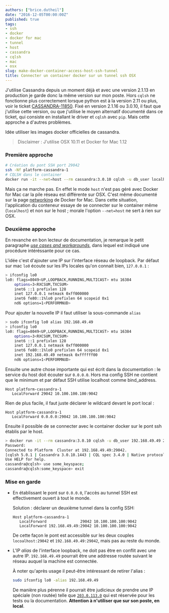 ```yaml
---
authors: ["brice.dutheil"]
date: "2016-12-05T00:00:00Z"
published: true
tags:
- ssh
- docker
- docker for mac
- tunnel
- host
- cassandra
- cqlsh
- mac
- osx
slug: make-docker-container-access-host-ssh-tunnel
title: Connecter un container docker sur un tunnel ssh OSX
---
```


J'utilise Cassandra depuis un moment déjà et avec une version 2.1.13 en production je garde donc la même version
sur mon poste. Hors `cqlsh` ne fonctionne plus correctement lorsque python est à la version 2.11 ou plus, voir le ticket [CASSANDRA-11850](https://issues.apache.org/jira/browse/CASSANDRA-11850). Fixé en version 2.1.16 ou 3.0.10, il faut que
j'utilise cette version, ou que j'utilise le moyen alternatif documenté dans ce ticket, qui consiste en installant
le driver et `cqlsh` avec `pip`. Mais cette approche a d'autres problèmes.

<i class="fa fa-lightbulb-o" aria-hidden="true"></i> Idée utiliser les images docker officielles de cassandra.

> Disclaimer : J'utilise OSX 10.11 et Docker for Mac 1.12

### Première approche

```bash
# Création du pont SSH port 29042
ssh -Nf platform-cassandra-1
# CQLSH dans le container
docker run -it --net=host --rm cassandra:3.0.10 cqlsh -u db_user localhost 29042
```

Mais ça ne marche pas. En effet le mode `host` n'est pas géré avec Docker for Mac car la pile réseau est différente sur
OSX. C'est même documenté sur la page [networking](https://docs.docker.com/docker-for-mac/networking/) de Docker for Mac.
Dans cette situation, l'application du conteneur essaye de se connecter sur le container même (`localhost`) et non sur
le host ; morale l'option `--net=host` ne sert à rien sur OSX.

### Deuxième approche

En revanche en bon lecteur de documentation, je remarque le petit paragraphe
[_use cases and workarounds_](https://docs.docker.com/docker-for-mac/networking/#use-cases-and-workarounds), dans
lequel est indiqué une procédure intéréssante pour ce cas.

L'idée c'est d'ajouter une IP sur l'interface réseau de loopback. Par défaut sur mac `lo0` écoute sur les IPs locales
qu'on connait bien, `127.0.0.1` :

```sh
> ifconfig lo0
lo0: flags=8049<UP,LOOPBACK,RUNNING,MULTICAST> mtu 16384
	options=3<RXCSUM,TXCSUM>
	inet6 ::1 prefixlen 128
	inet 127.0.0.1 netmask 0xff000000
	inet6 fe80::1%lo0 prefixlen 64 scopeid 0x1
	nd6 options=1<PERFORMNUD>
```

Pour ajouter la nouvelle IP il faut utiliser la sous-commande `alias`


```sh
> sudo ifconfig lo0 alias 192.168.49.49
> ifconfig lo0
lo0: flags=8049<UP,LOOPBACK,RUNNING,MULTICAST> mtu 16384
	options=3<RXCSUM,TXCSUM>
	inet6 ::1 prefixlen 128
	inet 127.0.0.1 netmask 0xff000000
	inet6 fe80::1%lo0 prefixlen 64 scopeid 0x1
	inet 192.168.49.49 netmask 0xffffff00
	nd6 options=1<PERFORMNUD>
```

Ensuite une autre chose importante qui est écrit dans la documentation : le service du host doit écouter sur `0.0.0.0`.
Hors ma config SSH ne contient que le minimum et par défaut SSH utilise localhost comme bind_address.

```
Host platform-cassandra-1
   LocalForward 29042 10.100.100.100:9042
```

Rien de plus facile, il faut juste déclarer le wildcard devant le port local :

```
Host platform-cassandra-1
   LocalForward 0.0.0.0:29042 10.100.100.100:9042
```

Ensuite il possible de se connecter avec le container docker sur le pont ssh établis par le host.


```sh
> docker run -it --rm cassandra:3.0.10 cqlsh -u db_user 192.168.49.49 29042
Password:
Connected to Platform  Cluster at 192.168.49.49:29042.
[cqlsh 5.0.1 | Cassandra 3.0.10.1443 | CQL spec 3.4.0 | Native protocol v4]
Use HELP for help.
cassandra@cqlsh> use some_keyspace;
cassandra@cqlsh:some_keyspace> exit
```

### Mise en garde

* En établissant le pont sur `0.0.0.0`, l'accès au tunnel SSH est effectivement ouvert à tout le monde.

  Solution : déclarer un deuxième tunnel dans la config SSH:

  ```
  Host platform-cassandra-1
     LocalForward               29042 10.100.100.100:9042
     LocalForward 192.168.49.49:29042 10.100.100.100:9042
  ```

  De cette façon le pont est accessible sur les deux couples `locoalhost:29042` et `192.168.49.49:29042`, mais pas au
  reste du monde.

* L'IP _alias_ de l'interface loopback, ne doit pas être en conflit avec une autre IP. `192.168.49.49` pourrait être une
  addresse routée suivant le réseau auquel la machine est connectée.

  À noter qu'après usage il peut-être intéressant de retirer l'alias :

  ```sh
  sudo ifconfig lo0 -alias 192.168.49.49
  ```

  De manière plus pérenne il pourrait être judicieux de prendre une IP spéciale (non routée) telle que
  [`203.0.113.0`](http://www.iana.org/assignments/ipv4-address-space/ipv4-address-space.xhtml#note12)
  qui est réservée pour les tests ou la documentation. **Attention à n'utiliser que sur son poste, en local**.
